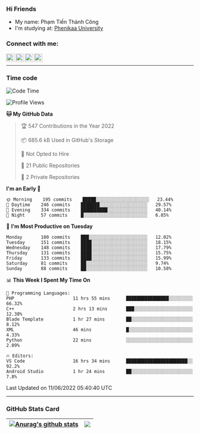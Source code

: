 ### Hi Friends

- My name: Phạm Tiến Thành Công
- I'm studying at: [Phenikaa University]


### Connect with me:
[<img align="left" alt="PhamTienThanhCong | Facebook" width="22px" src="https://upload.wikimedia.org/wikipedia/commons/thumb/1/16/Facebook-icon-1.png/640px-Facebook-icon-1.png" />][facebook]
[<img align="left" alt="PhamTienThanhCong | Zalo" width="22px" src="https://www.anphatpc.com.vn/template/anphat_2020v2/images/icon-zalo.jpg" />][zalo]
[<img align="left" alt="PhamTienThanhCong | LinkedIn" width="22px" src="https://cdn3.iconfinder.com/data/icons/inficons/512/linkedin.png" />][linkedin]
[<img align="left" alt="PhamTienThanhCong | tiktok" width="22px" src="https://cdn.worldvectorlogo.com/logos/tiktok-logo.svg" />][tiktok]

<br />

---

### Time code

<!--START_SECTION:waka-->
![Code Time](http://img.shields.io/badge/Code%20Time-419%20hrs%2056%20mins-blue)

![Profile Views](http://img.shields.io/badge/Profile%20Views-10-blue)

**🐱 My GitHub Data** 

> 🏆 547 Contributions in the Year 2022
 > 
> 📦 685.6 kB Used in GitHub's Storage 
 > 
> 🚫 Not Opted to Hire
 > 
> 📜 21 Public Repositories 
 > 
> 🔑 2 Private Repositories  
 > 
**I'm an Early 🐤** 

```text
🌞 Morning    195 commits    █████░░░░░░░░░░░░░░░░░░░░   23.44% 
🌆 Daytime    246 commits    ███████░░░░░░░░░░░░░░░░░░   29.57% 
🌃 Evening    334 commits    ██████████░░░░░░░░░░░░░░░   40.14% 
🌙 Night      57 commits     █░░░░░░░░░░░░░░░░░░░░░░░░   6.85%

```
📅 **I'm Most Productive on Tuesday** 

```text
Monday       100 commits    ███░░░░░░░░░░░░░░░░░░░░░░   12.02% 
Tuesday      151 commits    ████░░░░░░░░░░░░░░░░░░░░░   18.15% 
Wednesday    148 commits    ████░░░░░░░░░░░░░░░░░░░░░   17.79% 
Thursday     131 commits    ████░░░░░░░░░░░░░░░░░░░░░   15.75% 
Friday       133 commits    ████░░░░░░░░░░░░░░░░░░░░░   15.99% 
Saturday     81 commits     ██░░░░░░░░░░░░░░░░░░░░░░░   9.74% 
Sunday       88 commits     ██░░░░░░░░░░░░░░░░░░░░░░░   10.58%

```


📊 **This Week I Spent My Time On** 

```text
💬 Programming Languages: 
PHP                      11 hrs 55 mins      ████████████████░░░░░░░░░   66.32% 
C++                      2 hrs 13 mins       ███░░░░░░░░░░░░░░░░░░░░░░   12.38% 
Blade Template           1 hr 27 mins        ██░░░░░░░░░░░░░░░░░░░░░░░   8.12% 
XML                      46 mins             █░░░░░░░░░░░░░░░░░░░░░░░░   4.33% 
Python                   22 mins             ░░░░░░░░░░░░░░░░░░░░░░░░░   2.09%

🔥 Editors: 
VS Code                  16 hrs 34 mins      ███████████████████████░░   92.2% 
Android Studio           1 hr 24 mins        ██░░░░░░░░░░░░░░░░░░░░░░░   7.8%

```


 Last Updated on 11/06/2022 05:40:40 UTC
<!--END_SECTION:waka-->

---

### GitHub Stats Card

| <a href="https://github.com/phamtienthanhcong"><img align="center" src="https://github-readme-stats.vercel.app/api?username=PhamTienThanhCong&show_icons=true&include_all_commits=true&theme=buefy&hide_border=true&theme=ocean_dark" alt="Anurag's github stats" /></a> | <a href="https://github.com/phamtienthanhcong"><img align="center" src="https://github-readme-stats.vercel.app/api/top-langs/?username=PhamTienThanhCong&layout=compact&theme=buefy&hide_border=true&theme=ocean_dark" /></a> |
| ------------- | ------------- |

[Phenikaa University]: https://phenikaa-uni.edu.vn/vi
[facebook]: https://www.facebook.com/phamtienthanhcong
[linkedin]: https://linkedin.com/in/phamtienthanhcong
[zalo]: https://zalo.me/0396396332
[tiktok]: https://www.tiktok.com/@phamtienthanhcong
[web]: https://github.com/PhamTienThanhCong/web_dev
[min project]: https://github.com/PhamTienThanhCong/Project-Of-Web
[c and cpp]: https://github.com/PhamTienThanhCong/Code_C_and_Cpro
[python]: https://github.com/PhamTienThanhCong/Python_beginer
